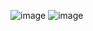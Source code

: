 ![image](https://user-images.githubusercontent.com/36649115/42201642-9cd891ac-7e4d-11e8-97ef-49e930952ba2.png)
![image](https://user-images.githubusercontent.com/36649115/42201659-aa35de2c-7e4d-11e8-944b-de31cbb12647.png)
